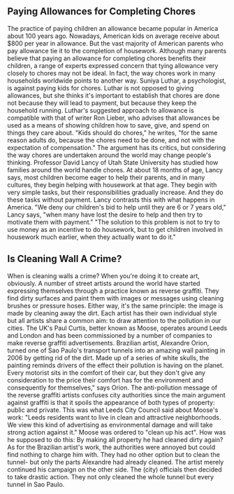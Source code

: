 ## Paying Allowances for Completing Chores

The practice of paying children an allowance became popular in America about 100 years ago.
Nowadays, American kids on average receive about $800 per year in allowance.
But the vast majority of American parents who pay allowance tie it to the completion of housework.
Although many parents believe that paying an allowance for completing chores benefits their children, a range of experts expressed concern that tying allowance very closely to chores may not be ideal.
In fact, the way chores work in many households worldwide points to another way.
Suniya Luthar, a psychologist, is against paying kids for chores.
Luthar is not opposed to giving allowances, but she thinks it's important to establish that chores are done not because they will lead to payment, but because they keep the household running.
Luthar's suggested approach to allowance is compatible with that of writer Ron Lieber, who advises that allowances be used as a means of showing children how to save, give, and spend on things they care about.
"Kids should do chores," he writes, "for the same reason adults do, because the chores need to be done, and not with the expectation of compensation."
The argument has its critics, but considering the way chores are undertaken around the world may change people's thinking.
Professor David Lancy of Utah State University has studied how families around the world handle chores.
At about 18 months of age, Lancy says, most children become eager to help their parents, and in many cultures, they begin helping with housework at that age.
They begin with very simple tasks, but their responsibilities gradually increase.
And they do these tasks without payment.
Lancy contrasts this with what happens in America.
"We deny our children's bid to help until they are 6 or 7 years old,\" Lancy says, \"when many have lost the desire to help and then try to motivate them with payment."
"The solution to this problem is not to try to use money as an incentive to do housework, but to get children involved in housework much earlier, when they actually want to do it."

## Is Cleaning Wall A Crime?

When is cleaning walls a crime?
When you're doing it to create art, obviously.
A number of street artists around the world have started expressing themselves through a practice known as reverse graffiti.
They find dirty surfaces and paint them with images or messages using cleaning brushes or pressure hoses.
Either way, it's the same principle: the image is made by cleaning away the dirt.
Each artist has their own individual style but all artists share a common aim: to draw attention to the pollution in our cities.
The UK's Paul Curtis, better known as Moose, operates around Leeds and London and has been commissioned by a number of companies to make reverse graffiti advertisements.
Brazilian artist, Alexandre Orion, turned one of Sao Paulo's transport tunnels into an amazing wall painting in 2006 by getting rid of the dirt.
Made up of a series of white skulls, the painting reminds drivers of the effect their pollution is having on the planet.
Every motorist sits in the comfort of their car, but they don't give any consideration to the price their comfort has for the environment and consequently for themselves," says Orion.
The anti-pollution message of the reverse graffiti artists confuses city authorities since the main argument against graffiti is that it spoils the appearance of both types of property: public and private.
This was what Leeds City Council said about Moose's work: "Leeds residents want to live in clean and attractive neighborhoods. We view this kind of advertising as environmental damage and will take strong action against it."
Moose was ordered to "clean up his act".
How was he supposed to do this: By making all property he had cleaned dirty again?
As for the Brazilian artist's work, the authorities were annoyed but could find nothing to charge him with.
They had no other option but to clean the tunnel- but only the parts Alexandre had already cleaned.
The artist merely continued his campaign on the other side.
The (city) officials then decided to take drastic action.
They not only cleaned the whole tunnel but every tunnel in Sao Paulo.
